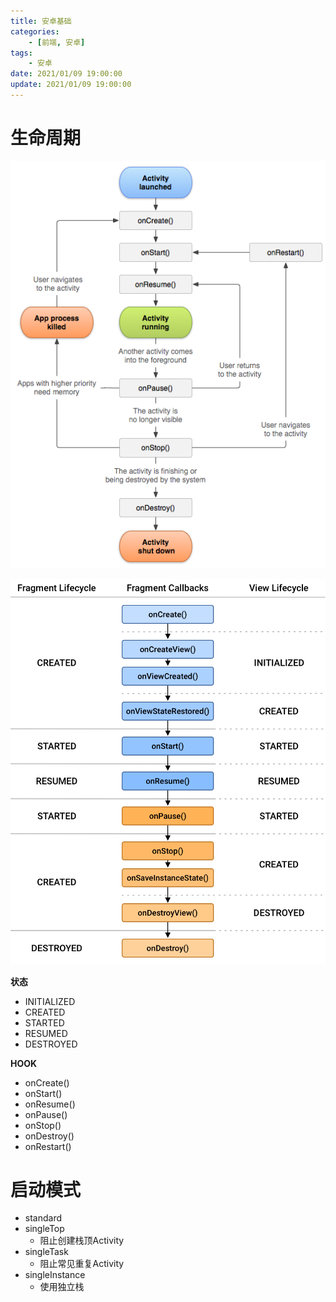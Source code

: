 ```yaml
---
title: 安卓基础
categories: 
	- [前端, 安卓]
tags:
	- 安卓
date: 2021/01/09 19:00:00
update: 2021/01/09 19:00:00
---
```


# 生命周期

![](basic/002.png)

![](basic/001.png)

**状态**

- INITIALIZED
- CREATED
- STARTED
- RESUMED
- DESTROYED

**HOOK**

- onCreate()
- onStart()
- onResume()
- onPause()
- onStop()
- onDestroy()
- onRestart()

# 启动模式

- standard
- singleTop
  - 阻止创建栈顶Activity
- singleTask
  - 阻止常见重复Activity
- singleInstance
  - 使用独立栈